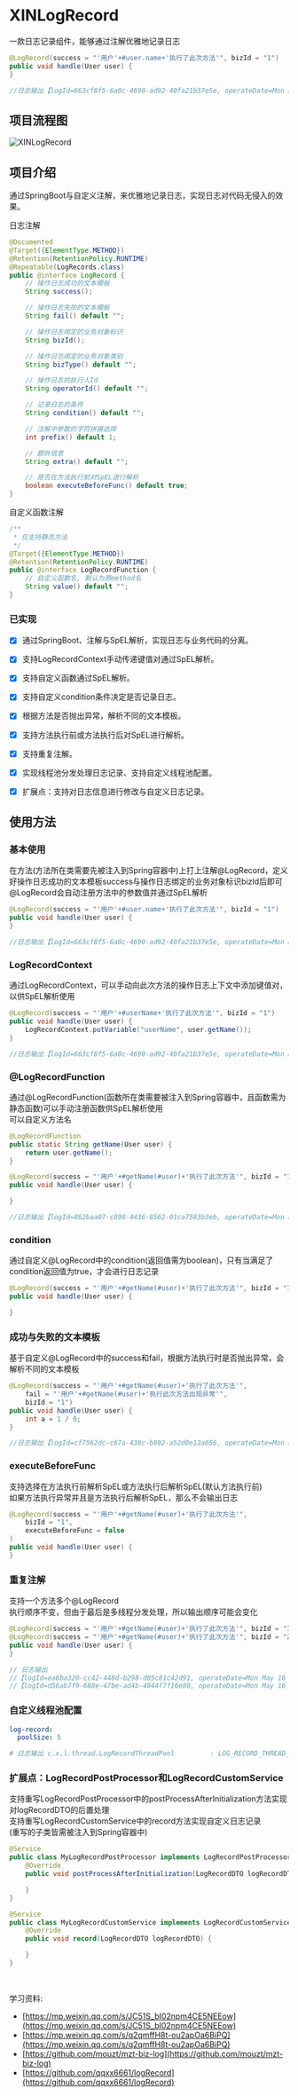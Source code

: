 # XINLogRecord
一款日志记录组件，能够通过注解优雅地记录日志

```Java
@LogRecord(success = "'用户'+#user.name+'执行了此次方法'", bizId = "1")
public void handle(User user) {
}

//日志输出【logId=663cf8f5-6a0c-4690-ad92-40fa21b37e5e, operateDate=Mon May 16 07:16:08 CST 2022, bizId=1, bizType=, operatorId=, success=true, templateMsg=用户小明执行了此次方法, exception=, extra=, executionTime=8】
```

## 项目流程图
![XINLogRecord](https://cdn.jsdelivr.net/gh/starmilkxin/picturebed/img/XINLogRecord流程图.png)

## 项目介绍
通过SpringBoot与自定义注解，来优雅地记录日志，实现日志对代码无侵入的效果。

日志注解

```Java
@Documented
@Target({ElementType.METHOD})
@Retention(RetentionPolicy.RUNTIME)
@Repeatable(LogRecords.class)
public @interface LogRecord {
    // 操作日志成功的文本模板
    String success();

    // 操作日志失败的文本模板
    String fail() default "";

    // 操作日志绑定的业务对象标识
    String bizId();

    // 操作日志绑定的业务对象类别
    String bizType() default "";

    // 操作日志的执行人Id
    String operatorId() default "";

    // 记录日志的条件
    String condition() default "";

    // 注解中参数的字符拼接选择
    int prefix() default 1;

    // 额外信息
    String extra() default "";

    // 是否在方法执行前对SpEL进行解析
    boolean executeBeforeFunc() default true;
}
```

自定义函数注解

```Java
/**
 * 仅支持静态方法
 */
@Target({ElementType.METHOD})
@Retention(RetentionPolicy.RUNTIME)
public @interface LogRecordFunction {
    // 自定义函数名, 默认为原method名
    String value() default "";
}
```

### 已实现
- [x] 通过SpringBoot、注解与SpEL解析，实现日志与业务代码的分离。
- [x] 支持LogRecordContext手动传递键值对通过SpEL解析。
- [x] 支持自定义函数通过SpEL解析。
- [x] 支持自定义condition条件决定是否记录日志。
- [x] 根据方法是否抛出异常，解析不同的文本模板。
- [x] 支持方法执行前或方法执行后对SpEL进行解析。 
- [x] 支持重复注解。
- [x] 实现线程池分发处理日志记录、支持自定义线程池配置。
- [x] 扩展点：支持对日志信息进行修改与自定义日志记录。


## 使用方法
### 基本使用
在方法(方法所在类需要先被注入到Spring容器中)上打上注解@LogRecord，定义好操作日志成功的文本模板success与操作日志绑定的业务对象标识bizId后即可<br/>
@LogRecord会自动注册方法中的参数值并通过SpEL解析 
```Java
@LogRecord(success = "'用户'+#user.name+'执行了此次方法'", bizId = "1")
public void handle(User user) {
}

//日志输出【logId=663cf8f5-6a0c-4690-ad92-40fa21b37e5e, operateDate=Mon May 16 07:16:08 CST 2022, bizId=1, bizType=, operatorId=, success=true, templateMsg=用户小明执行了此次方法, exception=, extra=, executionTime=8】
```

### LogRecordContext
通过LogRecordContext，可以手动向此次方法的操作日志上下文中添加键值对，以供SpEL解析使用
```Java
@LogRecord(success = "'用户'+#userName+'执行了此次方法'", bizId = "1")
public void handle(User user) {
    LogRecordContext.putVariable("userName", user.getName());
}

//日志输出【logId=663cf8f5-6a0c-4690-ad92-40fa21b37e5e, operateDate=Mon May 16 07:16:08 CST 2022, bizId=1, bizType=, operatorId=, success=true, templateMsg=用户小明执行了此次方法, exception=, extra=, executionTime=8】
```

### @LogRecordFunction
通过@LogRecordFunction(函数所在类需要被注入到Spring容器中，且函数需为静态函数)可以手动注册函数供SpEL解析使用<br/>
可以自定义方法名
```Java
@LogRecordFunction
public static String getName(User user) {
    return user.getName();
}

@LogRecord(success = "'用户'+#getName(#user)+'执行了此次方法'", bizId = "1")
public void handle(User user) {

}

//日志输出【logId=862baa07-c898-4436-8562-01ca7583b3eb, operateDate=Mon May 16 10:14:26 CST 2022, bizId=1, bizType=, operatorId=, success=true, templateMsg=用户小明执行了此次方法, exception=, extra=, executionTime=7】
```

### condition
通过自定义@LogRecord中的condition(返回值需为boolean)，只有当满足了condition返回值为true，才会进行日志记录
```Java
@LogRecord(success = "'用户'+#getName(#user)+'执行了此次方法'", bizId = "1", condition = "!(#user.name).equals('小明')")
public void handle(User user) {

}
```

### 成功与失败的文本模板
基于自定义@LogRecord中的success和fail，根据方法执行时是否抛出异常，会解析不同的文本模板
```Java
@LogRecord(success = "'用户'+#getName(#user)+'执行了此次方法'",
    fail = "'用户'+#getName(#user)+'执行此次方法出现异常'",
    bizId = "1")
public void handle(User user) {
    int a = 1 / 0;
}

//日志输出【logId=cf7562dc-c67a-438c-b892-a52d0e12a656, operateDate=Mon May 16 12:14:09 CST 2022, bizId=1, bizType=, operatorId=, success=false, templateMsg=用户小明执行此次方法出现异常, exception=/ by zero, extra=, executionTime=7】
```

### executeBeforeFunc
支持选择在方法执行前解析SpEL或方法执行后解析SpEL(默认方法执行前)<br/>
如果方法执行异常并且是方法执行后解析SpEL，那么不会输出日志
```Java
@LogRecord(success = "'用户'+#getName(#user)+'执行了此次方法'",
    bizId = "1",
    executeBeforeFunc = false
)
public void handle(User user) {
}
```

### 重复注解
支持一个方法多个@LogRecord<br/>
执行顺序不变，但由于最后是多线程分发处理，所以输出顺序可能会变化
```Java
@LogRecord(success = "'用户'+#getName(#user)+'执行了此次方法'", bizId = "1")
@LogRecord(success = "'用户'+#getName(#user)+'执行了此次方法'", bizId = "2")
public void handle(User user) {
}

// 日志输出
//【logId=ea6ba320-cc42-448d-b298-d05c81c42d91, operateDate=Mon May 16 14:10:21 CST 2022, bizId=2, bizType=, operatorId=, success=true, templateMsg=用户小明执行了此次方法, exception=, extra=, executionTime=6】
//【logId=d56ab7f9-688e-47be-ad4b-4044f7f16e80, operateDate=Mon May 16 14:10:21 CST 2022, bizId=1, bizType=, operatorId=, success=true, templateMsg=用户小明执行了此次方法, exception=, extra=, executionTime=6】
```

### 自定义线程池配置
```yaml
log-record:
  poolSize: 5

# 日志输出 c.x.l.thread.LogRecordThreadPool         : LOG_RECORD_THREAD_POOL_EXECUTOR init poolSize [5]
```

### 扩展点：LogRecordPostProcessor和LogRecordCustomService
支持重写LogRecordPostProcessor中的postProcessAfterInitialization方法实现对logRecordDTO的后置处理<br/>
支持重写LogRecordCustomService中的record方法实现自定义日志记录<br/>
(重写的子类皆需被注入到Spring容器中)
```Java
@Service
public class MyLogRecordPostProcessor implements LogRecordPostProcessor {
    @Override
    public void postProcessAfterInitialization(LogRecordDTO logRecordDTO) throws Exception {

    }
}

@Service
public class MyLogRecordCustomService implements LogRecordCustomService {
    @Override
    public void record(LogRecordDTO logRecordDTO) {

    }
}
```

<br/>

学习资料:
+ [https://mp.weixin.qq.com/s/JC51S_bI02npm4CE5NEEow](https://mp.weixin.qq.com/s/JC51S_bI02npm4CE5NEEow)
+ [https://mp.weixin.qq.com/s/q2qmffH8t-ou2apOa6BiPQ](https://mp.weixin.qq.com/s/q2qmffH8t-ou2apOa6BiPQ)
+ [https://github.com/mouzt/mzt-biz-log](https://github.com/mouzt/mzt-biz-log)
+ [https://github.com/qqxx6661/logRecord](https://github.com/qqxx6661/logRecord)